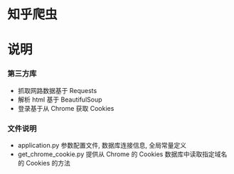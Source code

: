  知乎爬虫
=========

# 说明

### 第三方库
- 抓取网路数据基于 Requests
- 解析 html 基于 BeautifulSoup
- 登录基于从 Chrome 获取 Cookies


### 文件说明
- application.py 参数配置文件, 数据库连接信息, 全局常量定义
- get_chrome_cookie.py 提供从 Chrome 的 Cookies 数据库中读取指定域名的 Cookies 的方法

